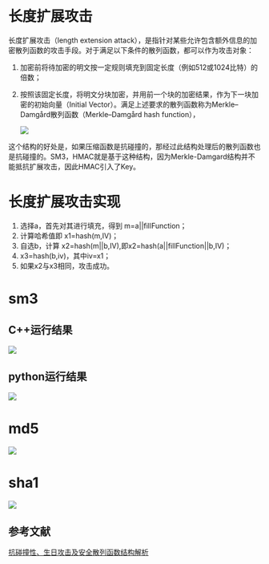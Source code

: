 # 长度扩展攻击

长度扩展攻击（length extension attack），是指针对某些允许包含额外信息的加密散列函数的攻击手段。对于满足以下条件的散列函数，都可以作为攻击对象：  

1. 加密前将待加密的明文按一定规则填充到固定长度（例如512或1024比特）的倍数；

2. 按照该固定长度，将明文分块加密，并用前一个块的加密结果，作为下一块加密的初始向量（Initial Vector）。满足上述要求的散列函数称为Merkle–Damgård散列函数（Merkle–Damgård hash function），

   ![](C:\Users\74463\Desktop\tu2.png)

   

这个结构的好处是，如果压缩函数是抗碰撞的，那经过此结构处理后的散列函数也是抗碰撞的。SM3，HMAC就是基于这种结构，因为Merkle-Damgard结构并不能抵抗扩展攻击，因此HMAC引入了Key。

# 长度扩展攻击实现

1. 选择a，首先对其进行填充，得到 m=a||fillFunction；
2. 计算哈希值即 x1=hash(m,IV)；
3. 自选b，计算 x2=hash(m||b,IV),即x2=hash(a||fillFunction||b,IV)；
4. x3=hash(b,iv)，其中iv=x1；
5. 如果x2与x3相同，攻击成功。

# sm3

## C++运行结果

![](C:\Users\74463\Desktop\tu1.png)

## python运行结果

![](C:\Users\74463\Desktop\tu3.png)

# md5

![](C:\Users\74463\Desktop\tu4.png)

# sha1

![](C:\Users\74463\Desktop\tu5.png)

## 参考文献

[抗碰撞性、生日攻击及安全散列函数结构解析](https://blog.csdn.net/Metal1/article/details/79887252?ops_request_misc=%257B%2522request%255Fid%2522%253A%2522165883091116780366534907%2522%252C%2522scm%2522%253A%252220140713.130102334.pc%255Fall.%2522%257D&request_id=165883091116780366534907&biz_id=0&utm_medium=distribute.pc_search_result.none-task-blog-2~all~first_rank_ecpm_v1~pc_rank_34-7-79887252-null-null.142^v34^pc_rank_34,185^v2^control&utm_term=%E9%95%BF%E5%BA%A6%E6%8B%93%E5%B1%95%E6%94%BB%E5%87%BB%20sm3&spm=1018.2226.3001.4187)